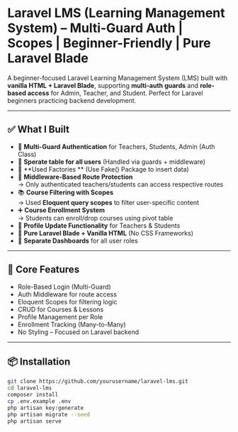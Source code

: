 # Laravel LMS (Learning Management System) – Multi-Guard Auth | Scopes | Beginner-Friendly | Pure Laravel Blade

A beginner-focused Laravel Learning Management System (LMS) built with **vanilla HTML + Laravel Blade**, supporting **multi-auth guards** and **role-based access** for Admin, Teacher, and Student. Perfect for Laravel beginners practicing backend development.

---

## ✅ What I Built

- 🔐 **Multi-Guard Authentication** for Teachers, Students, Admin (Auth Class)
- 🧠 **Sperate table for all users** (Handled via guards + middleware)
- 🧠 **Used Factories ** (Use Fake() Package to insert data)
- 🚫 **Middleware-Based Route Protection**  
   → Only authenticated teachers/students can access respective routes  
- 📚 **Course Filtering with Scopes**  
   → Used **Eloquent query scopes** to filter user-specific content
- ➕ **Course Enrollment System**  
   → Students can enroll/drop courses using pivot table
- 👤 **Profile Update Functionality** for Teachers & Students
- 📂 **Pure Laravel Blade + Vanilla HTML** (No CSS Frameworks)
- 📑 **Separate Dashboards** for all user roles

---

## 🚀 Core Features

- Role-Based Login (Multi-Guard)
- Auth Middleware for route access
- Eloquent Scopes for filtering logic
- CRUD for Courses & Lessons
- Profile Management per Role
- Enrollment Tracking (Many-to-Many)
- No Styling – Focused on Laravel backend

---



## 📦 Installation

```bash
git clone https://github.com/yourusername/laravel-lms.git
cd laravel-lms
composer install
cp .env.example .env
php artisan key:generate
php artisan migrate --seed
php artisan serve


